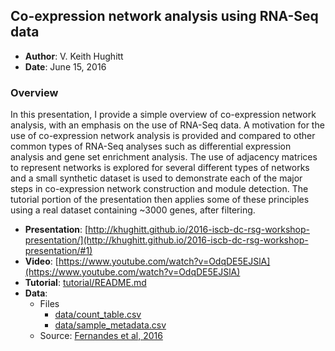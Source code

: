Co-expression network analysis using RNA-Seq data
-------------------------------------------------

- **Author**: V. Keith Hughitt
- **Date**: June 15, 2016

### Overview

In this presentation, I provide a simple overview of co-expression network
analysis, with an emphasis on the use of RNA-Seq data. A motivation for the use
of co-expression network analysis is provided and compared to other common
types of RNA-Seq analyses such as differential expression analysis and gene set
enrichment analysis. The use of adjacency matrices to represent networks is
explored for several different types of networks and a small synthetic dataset
is used to demonstrate each of the major steps in co-expression network
construction and module detection. The tutorial portion of the presentation
then applies some of these principles using a real dataset containing ~3000
genes, after filtering.

- **Presentation**: [http://khughitt.github.io/2016-iscb-dc-rsg-workshop-presentation/](http://khughitt.github.io/2016-iscb-dc-rsg-workshop-presentation/#1) 
- **Video**: [https://www.youtube.com/watch?v=OdqDE5EJSlA](https://www.youtube.com/watch?v=OdqDE5EJSlA)
- **Tutorial**: [tutorial/README.md](https://github.com/iscb-dc-rsg/2016-summer-workshop/blob/master/3B-Hughitt-RNASeq-Coex-Network-Analysis/tutorial/README.md)
- **Data**:
    - Files
        - [data/count_table.csv](data/count_table.csv)
        - [data/sample_metadata.csv](data/sample_metadata.csv)
    - Source: [Fernandes et al, 2016](http://mbio.asm.org/content/7/3/e00027-16.abstract)

